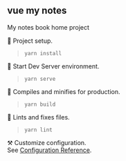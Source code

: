 ## vue my notes

My notes book home project

🚚 Project setup.<br />

> `yarn install` 

🏃 Start Dev Server environment.<br />

> `yarn serve`

🎁 Compiles and minifies for production.<br />

> `yarn build`

👀 Lints and fixes files.<br />

> `yarn lint`

⚒ Customize configuration.<br />
See [Configuration Reference](https://cli.vuejs.org/config/).
